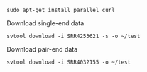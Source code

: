 ```
sudo apt-get install parallel curl
```

Download single-end data

```
svtool download -i SRR4253621 -s -o ~/test
```

Download pair-end data

```
svtool download -i SRR4032155 -o ~/test
```